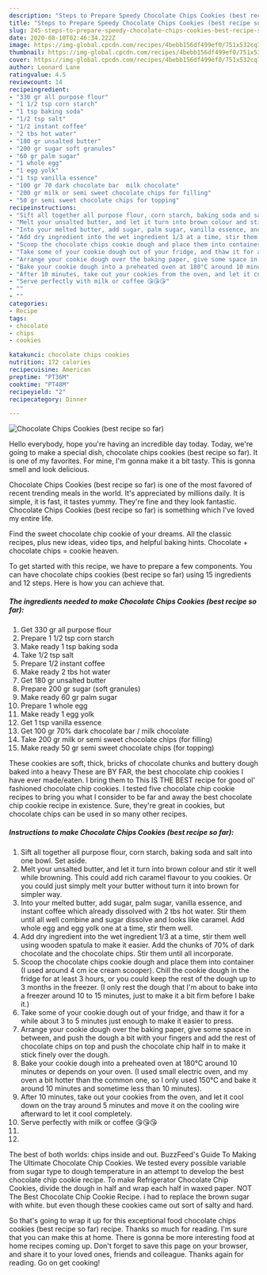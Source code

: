 ```yaml
---
description: "Steps to Prepare Speedy Chocolate Chips Cookies (best recipe so far)"
title: "Steps to Prepare Speedy Chocolate Chips Cookies (best recipe so far)"
slug: 245-steps-to-prepare-speedy-chocolate-chips-cookies-best-recipe-so-far
date: 2020-08-10T02:46:34.222Z
image: https://img-global.cpcdn.com/recipes/4bebb156df499ef0/751x532cq70/chocolate-chips-cookies-best-recipe-so-far-recipe-main-photo.jpg
thumbnail: https://img-global.cpcdn.com/recipes/4bebb156df499ef0/751x532cq70/chocolate-chips-cookies-best-recipe-so-far-recipe-main-photo.jpg
cover: https://img-global.cpcdn.com/recipes/4bebb156df499ef0/751x532cq70/chocolate-chips-cookies-best-recipe-so-far-recipe-main-photo.jpg
author: Leonard Lane
ratingvalue: 4.5
reviewcount: 14
recipeingredient:
- "330 gr all purpose flour"
- "1 1/2 tsp corn starch"
- "1 tsp baking soda"
- "1/2 tsp salt"
- "1/2 instant coffee"
- "2 tbs hot water"
- "180 gr unsalted butter"
- "200 gr sugar soft granules"
- "60 gr palm sugar"
- "1 whole egg"
- "1 egg yolk"
- "1 tsp vanilla essence"
- "100 gr 70 dark chocolate bar  milk chocolate"
- "200 gr milk or semi sweet chocolate chips for filling"
- "50 gr semi sweet chocolate chips for topping"
recipeinstructions:
- "Sift all together all purpose flour, corn starch, baking soda and salt into one bowl. Set aside."
- "Melt your unsalted butter, and let it turn into brown colour and stir it well while browning. This could add rich caramel flavour to you cookies. Or you could just simply melt your butter without turn it into brown for simpler way."
- "Into your melted butter, add sugar, palm sugar, vanilla essence, and instant coffee which already dissolved with 2 tbs hot water. Stir them until all well combine and sugar dissolve and looks like caramel. Add whole egg and egg yolk one at a time, stir them well."
- "Add dry ingredient into the wet ingredient 1/3 at a time, stir them well using wooden spatula to make it easier. Add the chunks of 70% of dark chocolate and the chocolate chips. Stir them until all incorporate."
- "Scoop the chocolate chips cookie dough and place them into container (I used around 4 cm ice cream scooper). Chill the cookie dough in the fridge for at least 3 hours, or you could keep the rest of the dough up to 3 months in the freezer. (I only rest the dough that I&#39;m about to bake into a freezer around 10 to 15 minutes, just to make it a bit firm before I bake it.)"
- "Take some of your cookie dough out of your fridge, and thaw it for a while about 3 to 5 minutes just enough to make it easier to press."
- "Arrange your cookie dough over the baking paper, give some space in between, and push the dough a bit with your fingers and add the rest of chocolate chips on top and push the chocolate chip half in to make it stick finely over the dough."
- "Bake your cookie dough into a preheated oven at 180°C around 10 minutes or depends on your oven. (I used small electric oven, and my oven a bit hotter than the common one, so I only used 150°C and bake it around 10 minutes and sometime less than 10 minutes)."
- "After 10 minutes, take out your cookies from the oven, and let it cool down on the tray around 5 minutes and move it on the cooling wire afterward to let it cool completely."
- "Serve perfectly with milk or coffee 😘😘😘"
- ""
- ""
categories:
- Recipe
tags:
- chocolate
- chips
- cookies

katakunci: chocolate chips cookies 
nutrition: 172 calories
recipecuisine: American
preptime: "PT36M"
cooktime: "PT48M"
recipeyield: "2"
recipecategory: Dinner

---
```



![Chocolate Chips Cookies (best recipe so far)](https://img-global.cpcdn.com/recipes/4bebb156df499ef0/751x532cq70/chocolate-chips-cookies-best-recipe-so-far-recipe-main-photo.jpg)

Hello everybody, hope you're having an incredible day today. Today, we're going to make a special dish, chocolate chips cookies (best recipe so far). It is one of my favorites. For mine, I'm gonna make it a bit tasty. This is gonna smell and look delicious.

Chocolate Chips Cookies (best recipe so far) is one of the most favored of recent trending meals in the world. It's appreciated by millions daily. It is simple, it is fast, it tastes yummy. They're fine and they look fantastic. Chocolate Chips Cookies (best recipe so far) is something which I've loved my entire life.

Find the sweet chocolate chip cookie of your dreams. All the classic recipes, plus new ideas, video tips, and helpful baking hints. Chocolate + chocolate chips = cookie heaven.


To get started with this recipe, we have to prepare a few components. You can have chocolate chips cookies (best recipe so far) using 15 ingredients and 12 steps. Here is how you can achieve that.

<!--inarticleads1-->

##### The ingredients needed to make Chocolate Chips Cookies (best recipe so far):

1. Get 330 gr all purpose flour
1. Prepare 1 1/2 tsp corn starch
1. Make ready 1 tsp baking soda
1. Take 1/2 tsp salt
1. Prepare 1/2 instant coffee
1. Make ready 2 tbs hot water
1. Get 180 gr unsalted butter
1. Prepare 200 gr sugar (soft granules)
1. Make ready 60 gr palm sugar
1. Prepare 1 whole egg
1. Make ready 1 egg yolk
1. Get 1 tsp vanilla essence
1. Get 100 gr 70% dark chocolate bar / milk chocolate
1. Take 200 gr milk or semi sweet chocolate chips (for filling)
1. Make ready 50 gr semi sweet chocolate chips (for topping)


These cookies are soft, thick, bricks of chocolate chunks and buttery dough baked into a heavy These are BY FAR, the best chocolate chip cookies I have ever made/eaten. I bring them to This IS THE BEST recipe for good ol&#39; fashioned chocolate chip cookies. I tested five chocolate chip cookie recipes to bring you what I consider to be far and away the best chocolate chip cookie recipe in existence. Sure, they&#39;re great in cookies, but chocolate chips can be used in so many other recipes. 

<!--inarticleads2-->

##### Instructions to make Chocolate Chips Cookies (best recipe so far):

1. Sift all together all purpose flour, corn starch, baking soda and salt into one bowl. Set aside.
1. Melt your unsalted butter, and let it turn into brown colour and stir it well while browning. This could add rich caramel flavour to you cookies. Or you could just simply melt your butter without turn it into brown for simpler way.
1. Into your melted butter, add sugar, palm sugar, vanilla essence, and instant coffee which already dissolved with 2 tbs hot water. Stir them until all well combine and sugar dissolve and looks like caramel. Add whole egg and egg yolk one at a time, stir them well.
1. Add dry ingredient into the wet ingredient 1/3 at a time, stir them well using wooden spatula to make it easier. Add the chunks of 70% of dark chocolate and the chocolate chips. Stir them until all incorporate.
1. Scoop the chocolate chips cookie dough and place them into container (I used around 4 cm ice cream scooper). Chill the cookie dough in the fridge for at least 3 hours, or you could keep the rest of the dough up to 3 months in the freezer. (I only rest the dough that I&#39;m about to bake into a freezer around 10 to 15 minutes, just to make it a bit firm before I bake it.)
1. Take some of your cookie dough out of your fridge, and thaw it for a while about 3 to 5 minutes just enough to make it easier to press.
1. Arrange your cookie dough over the baking paper, give some space in between, and push the dough a bit with your fingers and add the rest of chocolate chips on top and push the chocolate chip half in to make it stick finely over the dough.
1. Bake your cookie dough into a preheated oven at 180°C around 10 minutes or depends on your oven. (I used small electric oven, and my oven a bit hotter than the common one, so I only used 150°C and bake it around 10 minutes and sometime less than 10 minutes).
1. After 10 minutes, take out your cookies from the oven, and let it cool down on the tray around 5 minutes and move it on the cooling wire afterward to let it cool completely.
1. Serve perfectly with milk or coffee 😘😘😘
1. 
1. 


The best of both worlds: chips inside and out. BuzzFeed&#39;s Guide To Making The Ultimate Chocolate Chip Cookies. We tested every possible variable from sugar type to dough temperature in an attempt to develop the best chocolate chip cookie recipe. To make Refrigerator Chocolate Chip Cookies, divide the dough in half and wrap each half in waxed paper. NOT The Best Chocolate Chip Cookie Recipe. i had to replace the brown sugar with white. but even though these cookies came out sort of salty and hard. 

So that's going to wrap it up for this exceptional food chocolate chips cookies (best recipe so far) recipe. Thanks so much for reading. I'm sure that you can make this at home. There is gonna be more interesting food at home recipes coming up. Don't forget to save this page on your browser, and share it to your loved ones, friends and colleague. Thanks again for reading. Go on get cooking!
